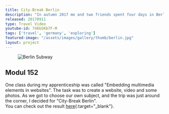 ```yaml
---
title: City-Break Berlin
description: "In autumn 2017 me and two friends spent four days in Berlin. Of course I took my camera with me and documented most of it. This video is a short summary of our weekend in the capitol of Germany."
released: 20170911
type: Travel Video
youtube-id: 746bSKb7F-M
tags: ['travel', 'germany', 'exploring']
featured-image: "/assets/images/gallery/thumb/berlin.jpg"
layout: project
---
```

<figure class="imagelist">
    <img src="{{ site.url }}/assets/images/projects/berlin/berlin_subway.jpg" alt="Berlin Subway" />
</figure>

## Modul 152
One class during my apprenticeship was called "Embedding multimedia elements in websites". The task was to create a website, video and some photos. As we got to choose our own subject, and the trip was just around the corner, I decided for "City-Break Berlin".<br/>You can check out the result [here](http://webseiten.informatik.sg/ina4a/gruppe1/){:target="_blank"}.
